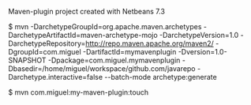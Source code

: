 Maven-plugin project created with Netbeans 7.3

$ mvn -DarchetypeGroupId=org.apache.maven.archetypes -DarchetypeArtifactId=maven-archetype-mojo -DarchetypeVersion=1.0 -DarchetypeRepository=http://repo.maven.apache.org/maven2/ -DgroupId=com.miguel -DartifactId=mymavenplugin -Dversion=1.0-SNAPSHOT -Dpackage=com.miguel.mymavenplugin -Dbasedir=/home/miguel/workspace/github.com/javarepo -Darchetype.interactive=false --batch-mode archetype:generate

$ mvn com.miguel:my-maven-plugin:touch
